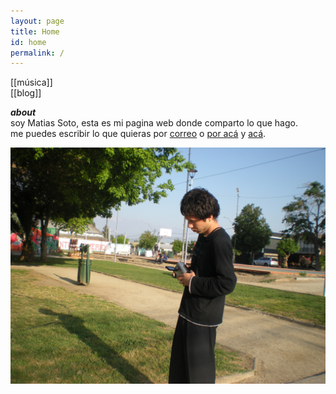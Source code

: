 ```yaml
---
layout: page
title: Home
id: home
permalink: /
---
```

<!-- <strong>recientes</strong>

<ul>
  {% assign recent_notes = site.notes | sort: "last_modified_at_timestamp" | reverse %}
  {% for note in recent_notes limit: 5 %}
    <li>
      {{ note.last_modified_at | date: "%Y-%m-%d" }} — <a class="internal-link" href="{{ note.url }}">{{ note.title }}</a>
    </li>
  {% endfor %}
</ul>
 -->
[[música]]  
[[blog]]  


***about***  
soy Matias Soto, esta es mi pagina web donde comparto lo que hago.  
me puedes escribir lo que quieras por [correo](mailto:matiasandres.soto@gmail.com) o [por acá](https://www.instagram.com/m4507o/) y [acá](https://www.instagram.com/armisticio/).

![](DSCN9811.jpg)

<style>
  .wrapper {
    max-width: 46em;
  }
</style>
